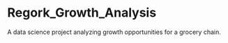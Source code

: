 # Regork_Growth_Analysis
A data science project analyzing growth opportunities for a grocery chain.
